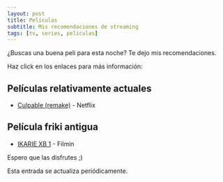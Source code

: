 ```yaml
---
layout: post
title: Películas
subtitle: Mis recomendaciones de streaming
tags: [tv, series, películas]
---
```


¿Buscas una buena peli para esta noche? Te dejo mis recomendaciones.

Haz click en los enlaces para más información:

## Películas relativamente actuales
* [Culpable (remake)](https://www.filmaffinity.com/es/film106920.html) - Netflix

## Película friki antigua
* [IKARIE XB 1](https://www.filmaffinity.com/es/film149876.html) - Filmin

Espero que las disfrutes ;)

Esta entrada se actualiza periódicamente.